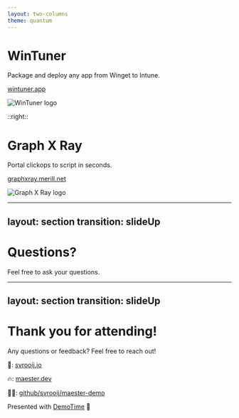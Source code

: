 ```yaml
---
layout: two-columns
theme: quantum
---
```


# WinTuner

Package and deploy any app from Winget to Intune.

[wintuner.app](https://wintuner.app)

![WinTuner logo](https://wintuner.app/img/wintuner-mascotte-two.png)

::right::

# Graph X Ray

Portal clickops to script in seconds.

[graphxray.merill.net](https://graphxray.merill.net)

![Graph X Ray logo](https://graphxray.merill.net/logo.svg)

---
layout: section
transition: slideUp
---

# Questions?

Feel free to ask your questions.

---
layout: section
transition: slideUp
---

# Thank you for attending!

Any questions or feedback? Feel free to reach out!

📖: [svrooij.io](https://svrooij.io)

🔥: [maester.dev](https://maester.dev)

🧑‍💻: [github/svrooij/maester-demo](https://github.com/svrooij/maester-demo)

Presented with [DemoTime](https://demotime.show) 🎥
